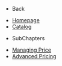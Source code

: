 - Back

* [Homepage](/)
* [Catalog](/UserGuide/Catalog/Index.md)


- SubChapters

* [Managing Price](/UserGuide/Catalog/Managing_Price/Index.md)
* [Advanced Pricing](/UserGuide/Catalog/Managing_Price/Advanced_Pricing/Index.md)